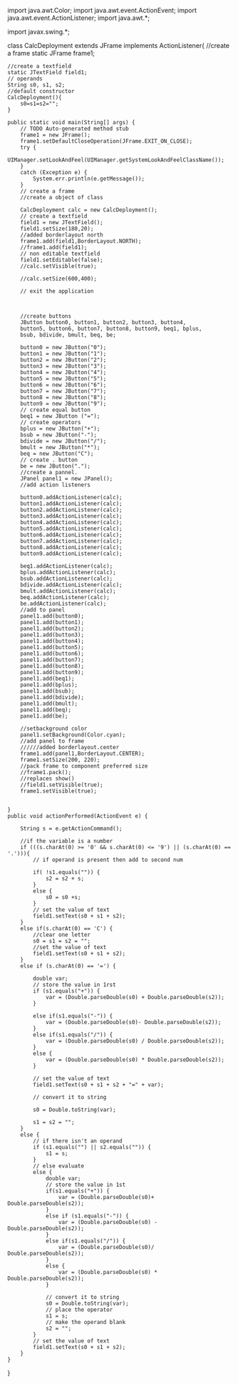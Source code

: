 import java.awt.Color;
import java.awt.event.ActionEvent;
import java.awt.event.ActionListener;
import java.awt.*;


import javax.swing.*;

class CalcDeployment extends JFrame implements ActionListener{
//create a frame
	static JFrame frame1;

	//create a textfield
	static JTextField field1;
	// operands
	String s0, s1, s2;
	//default constructor
	CalcDeployment(){
		s0=s1=s2="";
	}
	
	public static void main(String[] args) {
		// TODO Auto-generated method stub
		frame1 = new JFrame();
		frame1.setDefaultCloseOperation(JFrame.EXIT_ON_CLOSE);
		try {
			UIManager.setLookAndFeel(UIManager.getSystemLookAndFeelClassName());
		}
		catch (Exception e) {
			System.err.println(e.getMessage());
		}
		// create a frame
		//create a object of class
		
		CalcDeployment calc = new CalcDeployment();
		// create a textfield
		field1 = new JTextField();
		field1.setSize(180,20);
		//added borderlayout north
		frame1.add(field1,BorderLayout.NORTH);
		//frame1.add(field1);
		// non editable textfield
		field1.setEditable(false);
		//calc.setVisible(true);
		
		//calc.setSize(600,400);

		// exit the application
		
		
		
		//create buttons 
		JButton button0, button1, button2, button3, button4,
		button5, button6, button7, button8, button9, beq1, bplus,
		bsub, bdivide, bmult, beq, be;
		
		button0 = new JButton("0");
		button1 = new JButton("1");
		button2 = new JButton("2");
		button3 = new JButton("3");
		button4 = new JButton("4");
		button5 = new JButton("5");
		button6 = new JButton("6");
		button7 = new JButton("7");
		button8 = new JButton("8");
		button9 = new JButton("9");
		// create equal button
		beq1 = new JButton ("=");
		// create operators
		bplus = new JButton("+");
		bsub = new JButton("-");
		bdivide = new JButton("/");
		bmult = new JButton("*");
		beq = new JButton("C");
		// create . button
		be = new JButton(".");
		//create a pannel.
		JPanel panel1 = new JPanel();
		//add action listeners

		button0.addActionListener(calc);
		button1.addActionListener(calc);
		button2.addActionListener(calc);
		button3.addActionListener(calc);
		button4.addActionListener(calc);
		button5.addActionListener(calc);
		button6.addActionListener(calc);
		button7.addActionListener(calc);
		button8.addActionListener(calc);
		button9.addActionListener(calc);
		
		beq1.addActionListener(calc);
		bplus.addActionListener(calc);
		bsub.addActionListener(calc);
		bdivide.addActionListener(calc);
		bmult.addActionListener(calc);
		beq.addActionListener(calc);
		be.addActionListener(calc);
		//add to panel
		panel1.add(button0);
		panel1.add(button1);
		panel1.add(button2);
		panel1.add(button3);
		panel1.add(button4);
		panel1.add(button5);
		panel1.add(button6);
		panel1.add(button7);
		panel1.add(button8);
		panel1.add(button9);
		panel1.add(beq1);
		panel1.add(bplus);
		panel1.add(bsub);
		panel1.add(bdivide);
		panel1.add(bmult);
		panel1.add(beq);
		panel1.add(be);
		
		//setbackground color
		panel1.setBackground(Color.cyan);
		//add panel to frame
		//////added borderlayout.center
		frame1.add(panel1,BorderLayout.CENTER);
		frame1.setSize(200, 220);
		//pack frame to component preferred size
		//frame1.pack();
		//replaces show()
		//field1.setVisible(true);
		frame1.setVisible(true);

		
	}
	public void actionPerformed(ActionEvent e) {
		
		String s = e.getActionCommand();
		
		//if the variable is a number
		if (((s.charAt(0) >= '0' && s.charAt(0) <= '9') || (s.charAt(0) == '.'))){
			// if operand is present then add to second num
			
			if( !s1.equals("")) {
				s2 = s2 + s;
			}
			else {
				s0 = s0 +s;
			}
			// set the value of text
			field1.setText(s0 + s1 + s2);
		}
		else if(s.charAt(0) == 'C') {
			//clear one letter
			s0 = s1 = s2 = "";
			//set the value of text
			field1.setText(s0 + s1 + s2);
		}
		else if (s.charAt(0) == '=') {
			
			double var;
			// store the value in 1rst
			if (s1.equals("+")) {
				var = (Double.parseDouble(s0) + Double.parseDouble(s2));
			}
			
			else if(s1.equals("-")) {
				var = (Double.parseDouble(s0)- Double.parseDouble(s2));
			}
			else if(s1.equals("/")) {
				var = (Double.parseDouble(s0) / Double.parseDouble(s2));
			}
			else {
				var = (Double.parseDouble(s0) * Double.parseDouble(s2));
			}
			
			// set the value of text
			field1.setText(s0 + s1 + s2 + "=" + var);
			
			// convert it to string
			
			s0 = Double.toString(var);
			
			s1 = s2 = "";
		}
		else {
			// if there isn't an operand
			if (s1.equals("") || s2.equals("")) {
				s1 = s;
			}
			// else evaluate
			else {
				double var;
				// store the value in 1st
				if(s1.equals("+")) {
					var = (Double.parseDouble(s0)+ Double.parseDouble(s2));
				}
				else if (s1.equals("-")) {
					var = (Double.parseDouble(s0) - Double.parseDouble(s2));
				}
				else if(s1.equals("/")) {
					var = (Double.parseDouble(s0)/ Double.parseDouble(s2));
				}
				else {
					var = (Double.parseDouble(s0) * Double.parseDouble(s2));
				}
				
				// convert it to string
				s0 = Double.toString(var);
				// place the operator
				s1 = s;
				// make the operand blank
				s2 = "";
			}
			// set the value of text
			field1.setText(s0 + s1 + s2);
		}
	}

}
